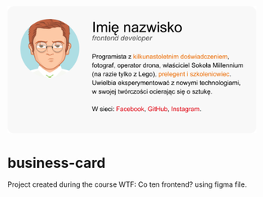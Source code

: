 ![cover](./gh/card.png)

# business-card

Project created during the course WTF: Co ten frontend? using figma file.
